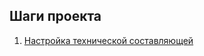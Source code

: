 ## Шаги проекта

1) [Настройка технической составляющей](https://github.com/erohin94/Spark-Data-mart/blob/main/SETUP_V2.md)
